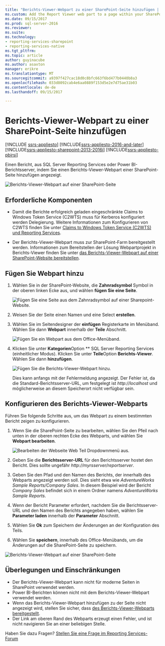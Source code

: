 ```yaml
---
title: "Berichts-Viewer-Webpart zu einer SharePoint-Seite hinzufügen | Microsoft Docs"
ms.custom: Add the Report Viewer web part to a page within your SharePoint site.
ms.date: 09/15/2017
ms.prod: sql-server-2016
ms.reviewer: 
ms.suite: 
ms.technology:
- reporting-services-sharepoint
- reporting-services-native
ms.tgt_pltfrm: 
ms.topic: article
author: guyinacube
ms.author: asaxton
manager: erikre
ms.translationtype: MT
ms.sourcegitcommit: a9397f427cac18d0c8bfc663f6bd477b0440b8a3
ms.openlocfilehash: 033d8092cab4e6aa0889f153d5e2e7d75ae31b03
ms.contentlocale: de-de
ms.lasthandoff: 09/15/2017

---
```


# <a name="add-report-viewer-web-part-to-a-sharepoint-page"></a>Berichts-Viewer-Webpart zu einer SharePoint-Seite hinzufügen

[!INCLUDE [ssrs-appliesto](../../includes/ssrs-appliesto.md)] [!INCLUDE[ssrs-appliesto-2016-and-later](../../includes/ssrs-appliesto-2016-and-later.md)] [!INCLUDE[ssrs-appliesto-sharepoint-2013-2016i](../../includes/ssrs-appliesto-sharepoint-2013-2016.md)] [!INCLUDE[ssrs-appliesto-pbirsi](../../includes/ssrs-appliesto-pbirs.md)]

Einen Bericht, aus SQL Server Reporting Services oder Power BI-Berichtsserver, indem Sie einen Berichts-Viewer-Webpart einer SharePoint-Seite hinzufügen angezeigt.

![Berichts-Viewer-Webpart auf einer SharePoint-Seite](media/sharepoint-report-viewer-web-part-on-page.png)

## <a name="prerequisites"></a>Erforderliche Komponenten

* Damit die Berichte erfolgreich geladen eingeschränkte Claims to Windows Token Service (C2WTS) muss für Kerberos konfiguriert werden Delegierung. Weitere Informationen zum Konfigurieren von C2WTS finden Sie unter [Claims to Windows Token Service (C2WTS) und Reporting Services](../install-windows/claims-to-windows-token-service-c2wts-and-reporting-services.md).

* Der Berichts-Viewer-Webpart muss zur SharePoint-Farm bereitgestellt werden. Informationen zum Bereitstellen der Lösung Webpartprojekt in Berichts-Viewer finden Sie unter [das Berichts-Viewer-Webpart auf einer SharePoint-Website bereitstellen](deploy-report-viewer-web-part.md).

## <a name="add-web-part"></a>Fügen Sie Webpart hinzu

1. Wählen Sie in der SharePoint-Website, die **Zahnradsymbol** Symbol in der oberen linken Ecke aus, und wählen **fügen Sie eine Seite**.

    ![Fügen Sie eine Seite aus dem Zahnradsymbol auf einer Sharepoint-Website.](media/sharepoint-add-a-page.png)

2. Weisen Sie der Seite einen Namen und eine Select **erstellen**.

3. Wählen Sie im Seitendesigner der **einfügen** Registerkarte im Menüband. Wählen Sie dann **Webpart** innerhalb der **Teile** Abschnitt.

    ![Fügen Sie ein Webpart aus dem Office-Menüband.](media/sharepoint-insert-web-part.png)

4. Klicken Sie unter **Kategorien**Option ** SQL Server Reporting Services (einheitlicher Modus). Klicken Sie unter **Teile**Option **Berichts-Viewer**. Wählen Sie dann **hinzufügen**.

    ![Fügen Sie die Berichts-Viewer-Webpart hinzu.](media/sharepoint-report-viewer-web-part.png)

    Dies kann anfangs mit der Fehlermeldung angezeigt. Der Fehler ist, da die Standard-Berichtsserver-URL, um festgelegt ist *http://localhost* und möglicherweise an diesem Speicherort nicht verfügbar sein.

## <a name="configure-the-report-viewer-web-part"></a>Konfigurieren des Berichts-Viewer-Webparts

Führen Sie folgende Schritte aus, um das Webpart zu einem bestimmten Bericht zeigen zu konfigurieren.

1. Wenn Sie die SharePoint-Seite zu bearbeiten, wählen Sie den Pfeil nach unten in der oberen rechten Ecke des Webparts, und wählen Sie **Webpart bearbeiten**.

    ![Bearbeiten der Webseite Web Teil Dropdownmenü aus.](media/sharepoint-edit-web-part.png)

2. Geben Sie die **Berichtsserver-URL** für den Berichtsserver hostet den Bericht. Dies sollte ungefähr *http://myrsserver/reportserver*.

3. Geben Sie den Pfad und den Namen des Berichts, der innerhalb des Webparts angezeigt werden soll. Dies sieht etwa wie *AdventureWorks Sample Reports/Company Sales*. In diesem Beispiel wird der Bericht *Company Sales* befindet sich in einem Ordner namens *AdventureWorks Sample Reports*.

4. Wenn der Bericht Parameter erfordert, nachdem Sie die Berichtsserver-URL und den Namen des Berichts angegeben haben, wählen Sie **Parameter laden** innerhalb der **Parameter** Abschnitt.

5. Wählen Sie **Ok** zum Speichern der Änderungen an der Konfiguration des Teils.

6. Wählen Sie **speichern**, innerhalb des Office-Menübands, um die Änderungen auf die SharePoint-Seite zu speichern.

![Berichts-Viewer-Webpart auf einer SharePoint-Seite](media/sharepoint-report-viewer-web-part-on-page.png)

## <a name="considerations-and-limitations"></a>Überlegungen und Einschränkungen

* Der Berichts-Viewer-Webpart kann nicht für moderne Seiten in SharePoint verwendet werden.
* Power BI-Berichten können nicht mit dem Berichts-Viewer-Webpart verwendet werden.
* Wenn das Berichts-Viewer-Webpart hinzufügen zu der Seite nicht angezeigt wird, stellen Sie sicher, dass [des Berichts-Viewer-Webparts bereitgestellt](deploy-report-viewer-web-part.md).
* Der Link am oberen Rand des Webparts erzeugt einen Fehler, und ist nicht navigieren Sie an einer beliebigen Stelle.

Haben Sie dazu Fragen? [Stellen Sie eine Frage im Reporting Services-Forum](http://go.microsoft.com/fwlink/?LinkId=620231)
